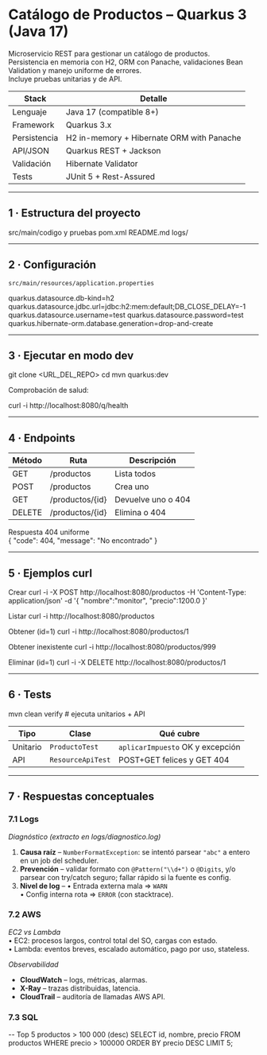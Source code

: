 # Catálogo de Productos – Quarkus 3 (Java 17)

Microservicio REST para gestionar un catálogo de productos.  
Persistencia en memoria con H2, ORM con Panache, validaciones Bean Validation y manejo uniforme de errores.  
Incluye pruebas unitarias y de API.

| Stack | Detalle |
| ----- | ------- |
| Lenguaje | Java 17 (compatible 8+) |
| Framework | Quarkus 3.x |
| Persistencia | H2 in-memory + Hibernate ORM with Panache |
| API/JSON | Quarkus REST + Jackson |
| Validación | Hibernate Validator |
| Tests | JUnit 5 + Rest-Assured |

---

## 1 · Estructura del proyecto

src/main/codigo y pruebas
pom.xml
README.md
logs/

---

## 2 · Configuración

`src/main/resources/application.properties`  

quarkus.datasource.db-kind=h2
quarkus.datasource.jdbc.url=jdbc:h2:mem:default;DB_CLOSE_DELAY=-1
quarkus.datasource.username=test
quarkus.datasource.password=test
quarkus.hibernate-orm.database.generation=drop-and-create

---

## 3 · Ejecutar en modo dev

git clone <URL_DEL_REPO>
cd <PROYECTO>
mvn quarkus:dev

Comprobación de salud:

curl -i http://localhost:8080/q/health

---

## 4 · Endpoints

| Método | Ruta | Descripción |
| ------ | ---- | ----------- |
| GET    | /productos | Lista todos |
| POST   | /productos | Crea uno |
| GET    | /productos/{id} | Devuelve uno o 404 |
| DELETE | /productos/{id} | Elimina o 404 |

Respuesta 404 uniforme  
{ "code": 404, "message": "No encontrado" }

---

## 5 · Ejemplos curl

Crear
curl -i -X POST http://localhost:8080/productos
-H 'Content-Type: application/json'
-d '{
"nombre":"monitor",
"precio":1200.0
}'

Listar
curl -i http://localhost:8080/productos

Obtener (id=1)
curl -i http://localhost:8080/productos/1

Obtener inexistente
curl -i http://localhost:8080/productos/999

Eliminar (id=1)
curl -i -X DELETE http://localhost:8080/productos/1

---

## 6 · Tests

mvn clean verify # ejecuta unitarios + API

| Tipo | Clase | Qué cubre |
| ---- | ----- | --------- |
| Unitario | `ProductoTest` | `aplicarImpuesto` OK y excepción |
| API | `ResourceApiTest` | POST+GET felices y GET 404 |

---

## 7 · Respuestas conceptuales

### 7.1 Logs
*Diagnóstico (extracto en logs/diagnostico.log)*

1. **Causa raíz** – `NumberFormatException`: se intentó parsear `"abc"` a entero en un job del scheduler.
2. **Prevención** – validar formato con `@Pattern("\\d+")` o `@Digits`, y/o parsear con try/catch seguro; fallar rápido si la fuente es config.
3. **Nivel de log** – • Entrada externa mala ⇒ `WARN`  
   • Config interna rota ⇒ `ERROR` (con stacktrace).

### 7.2 AWS

*EC2 vs Lambda*  
• EC2: procesos largos, control total del SO, cargas con estado.  
• Lambda: eventos breves, escalado automático, pago por uso, stateless.

*Observabilidad*
- **CloudWatch** – logs, métricas, alarmas.
- **X-Ray** – trazas distribuidas, latencia.
- **CloudTrail** – auditoría de llamadas AWS API.

### 7.3 SQL

-- Top 5 productos > 100 000 (desc)
SELECT id, nombre, precio
FROM productos
WHERE precio > 100000
ORDER BY precio DESC
LIMIT 5;

